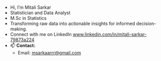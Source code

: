 - Hi, I’m Mitali Sarkar
- Statistician and Data Analyst
- M.Sc in Statistics
- Transforming raw data into actionable insights for informed decision-making.
- Connect with me on LinkedIn www.linkedin.com/in/mitali-sarkar-79873a224
- 📫 **Contact:**
   - Email: msarkaarrr@gmail.com

<!---
themitalisarkar/themitalisarkar is a ✨ special ✨ repository because its `README.md` (this file) appears on your GitHub profile.
You can click the Preview link to take a look at your changes.
--->
